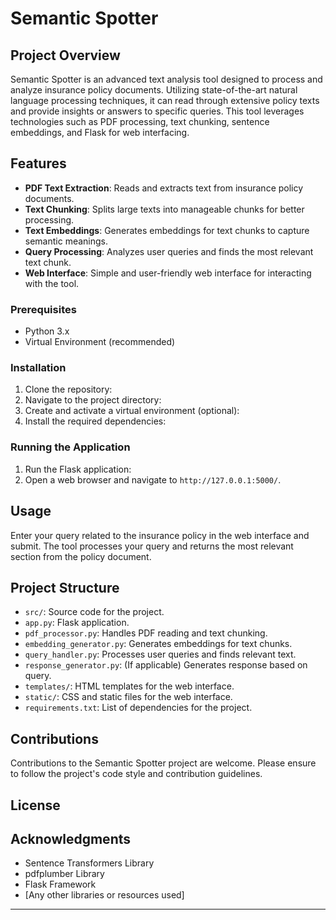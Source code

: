 # Semantic Spotter

## Project Overview

Semantic Spotter is an advanced text analysis tool designed to process and analyze insurance policy documents. Utilizing state-of-the-art natural language processing techniques, it can read through extensive policy texts and provide insights or answers to specific queries. This tool leverages technologies such as PDF processing, text chunking, sentence embeddings, and Flask for web interfacing.

## Features

- **PDF Text Extraction**: Reads and extracts text from insurance policy documents.
- **Text Chunking**: Splits large texts into manageable chunks for better processing.
- **Text Embeddings**: Generates embeddings for text chunks to capture semantic meanings.
- **Query Processing**: Analyzes user queries and finds the most relevant text chunk.
- **Web Interface**: Simple and user-friendly web interface for interacting with the tool.

### Prerequisites

- Python 3.x
- Virtual Environment (recommended)

### Installation

1. Clone the repository:
2. Navigate to the project directory:
3. Create and activate a virtual environment (optional):
4. Install the required dependencies:


### Running the Application

1. Run the Flask application:
2. Open a web browser and navigate to `http://127.0.0.1:5000/`.

## Usage

Enter your query related to the insurance policy in the web interface and submit. The tool processes your query and returns the most relevant section from the policy document.

## Project Structure

- `src/`: Source code for the project.
- `app.py`: Flask application.
- `pdf_processor.py`: Handles PDF reading and text chunking.
- `embedding_generator.py`: Generates embeddings for text chunks.
- `query_handler.py`: Processes user queries and finds relevant text.
- `response_generator.py`: (If applicable) Generates response based on query.
- `templates/`: HTML templates for the web interface.
- `static/`: CSS and static files for the web interface.
- `requirements.txt`: List of dependencies for the project.

## Contributions

Contributions to the Semantic Spotter project are welcome. Please ensure to follow the project's code style and contribution guidelines.

## License



## Acknowledgments

- Sentence Transformers Library
- pdfplumber Library
- Flask Framework
- [Any other libraries or resources used]

---

